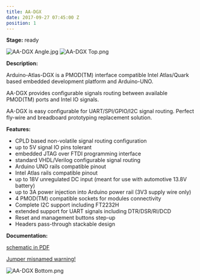```yaml
---
title: AA-DGX
date: 2017-09-27 07:45:00 Z
position: 1
---
```


**Stage:** ready

![AA-DGX Angle.jpg](/uploads/AA-DGX/AA-DGX%20Angle.jpg)
![AA-DGX Top.png](/uploads/AA-DGX/AA-DGX%20Top.png)

**Description:**

Arduino-Atlas-DGX is a PMOD(TM) interface compatible Intel Atlas/Quark based embedded development platform and Arduino-UNO. 

AA-DGX provides configurable signals routing between available PMOD(TM) ports and Intel IO signals. 

AA-DGX is easy configurable for UART/SPI/GPIO/I2C signal routing. Perfect fly-wire and breadboard prototyping replacement solution.

**Features:**

* CPLD based non-volatile signal routing configuration
* up to 5V signal IO pins tolerant
* embedded JTAG over FTDI programming interface
* standard VHDL/Verilog configurable signal routing
* Arduino UNO rails compatible pinout 
* Intel Atlas rails compatible pinout
* up to 18V unregulated DC input (meant for use with automotive 13.8V battery)
* up to 3A power injection into Arduino power rail (3V3 supply wire only)
* 4 PMOD(TM) compatible sockets for modules connectivity
* Complete I2C support including FT2232H
* extended support for UART signals including DTR/DSR/RI/DCD
* Reset and management buttons step-up
* Headers pass-through stackable design

**Documentation:**

[schematic in PDF](/uploads/AA-DGX/AA-DGX%20Scheme.PDF)

[Jumper misnamed warning!](/uploads/AA-DGX/AA-DGX%20jumper%20handling%20notes.jpg)

![AA-DGX Bottom.png](/uploads/AA-DGX/AA-DGX%20Bottom.png)